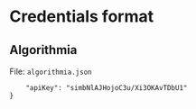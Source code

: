 # Credentials format

## Algorithmia

File: `algorithmia.json`

```{
    "apiKey": "simbNlAJHojoC3u/Xi3OKAvTDbU1"
}
```
